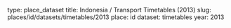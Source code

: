 type: place_dataset
title: Indonesia / Transport Timetables (2013)
slug: places/id/datasets/timetables/2013
place: id
dataset: timetables
year: 2013
